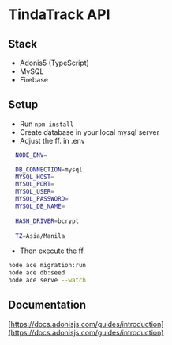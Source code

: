 # TindaTrack API

## Stack
- Adonis5 (TypeScript)
- MySQL
- Firebase

## Setup
- Run `npm install`
- Create database in your local mysql server
- Adjust the ff. in .env
```bash
  NODE_ENV=

  DB_CONNECTION=mysql
  MYSQL_HOST=
  MYSQL_PORT=
  MYSQL_USER=
  MYSQL_PASSWORD=
  MYSQL_DB_NAME=
  
  HASH_DRIVER=bcrypt
  
  TZ=Asia/Manila
```
- Then execute the ff.
```bash
node ace migration:run
node ace db:seed
node ace serve --watch
```

## Documentation
[https://docs.adonisjs.com/guides/introduction](https://docs.adonisjs.com/guides/introduction)
